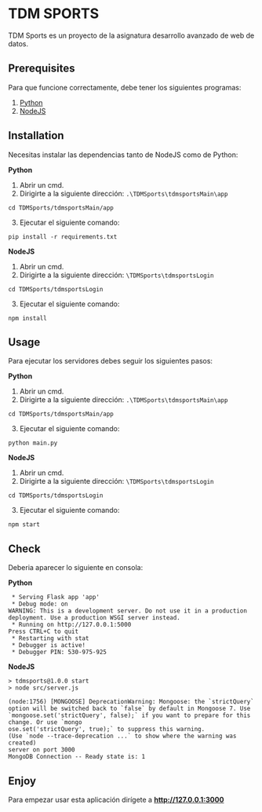 # TDM SPORTS
TDM Sports es un proyecto de la asignatura desarrollo avanzado de web de datos.

## Prerequisites
Para que funcione correctamente, debe tener los siguientes programas:
1. [Python](https://www.python.org/downloads/)
2. [NodeJS](https://nodejs.org/en/download/)

## Installation
Necesitas instalar las dependencias tanto de NodeJS como de Python:

**Python**
1. Abrir un cmd.
2. Dirigirte a la siguiente dirección: `.\TDMSports\tdmsportsMain\app`
```
cd TDMSports/tdmsportsMain/app
```
3. Ejecutar el siguiente comando:
```
pip install -r requirements.txt
```

**NodeJS**
1. Abrir un cmd.
2. Dirigirte a la siguiente dirección: `\TDMSports\tdmsportsLogin`
```
cd TDMSports/tdmsportsLogin
```
3. Ejecutar el siguiente comando:
```
npm install
```

## Usage
Para ejecutar los servidores debes seguir los siguientes pasos:

**Python** 
1. Abrir un cmd.
2. Dirigirte a la siguiente dirección: `.\TDMSports\tdmsportsMain\app`
```
cd TDMSports/tdmsportsMain/app
```
3. Ejecutar el siguiente comando:
```
python main.py
```

**NodeJS** 
1. Abrir un cmd.
2. Dirigirte a la siguiente dirección: `\TDMSports\tdmsportsLogin`
```
cd TDMSports/tdmsportsLogin
```
3. Ejecutar el siguiente comando:
```
npm start
```
## Check
Deberia aparecer lo siguiente en consola:

**Python**
```
 * Serving Flask app 'app'
 * Debug mode: on
WARNING: This is a development server. Do not use it in a production deployment. Use a production WSGI server instead.
 * Running on http://127.0.0.1:5000
Press CTRL+C to quit
 * Restarting with stat
 * Debugger is active!
 * Debugger PIN: 530-975-925
```

**NodeJS**
```
> tdmsports@1.0.0 start
> node src/server.js

(node:1756) [MONGOOSE] DeprecationWarning: Mongoose: the `strictQuery` option will be switched back to `false` by default in Mongoose 7. Use `mongoose.set('strictQuery', false);` if you want to prepare for this change. Or use `mongo
ose.set('strictQuery', true);` to suppress this warning.
(Use `node --trace-deprecation ...` to show where the warning was created)
server on port 3000
MongoDB Connection -- Ready state is: 1
```

## Enjoy
Para empezar usar esta aplicación dirígete a **http://127.0.0.1:3000**
